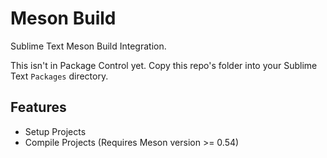 # Meson Build

Sublime Text Meson Build Integration.

This isn't in Package Control yet. Copy this repo's folder into your Sublime Text `Packages` directory.

## Features

- Setup Projects 
- Compile Projects (Requires Meson version >= 0.54)